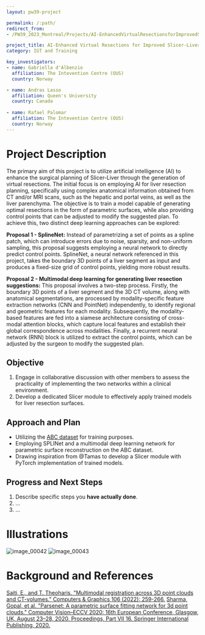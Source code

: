 ```yaml
---
layout: pw39-project

permalink: /:path/
redirect_from:
- /PW39_2023_Montreal/Projects/AI-EnhancedVirtualResectionsforImprovedSlicer-LiverSurgicalPlanning/README.html

project_title: AI-Enhanced Virtual Resections for Improved Slicer-Liver Surgical Planning
category: IGT and Training

key_investigators:
- name: Gabriella d'Albenzio
  affiliation: The Intevention Centre (OUS)
  country: Norway

- name: Andras Lasso
  affiliation: Queen's University
  country: Canada
  
- name: Rafael Palomar
  affiliation: The Intevention Centre (OUS)
  country: Norway
---
```


# Project Description

The primary aim of this project is to utilize artificial intelligence (AI) to enhance the surgical planning of Slicer-Liver through the generation of virtual resections. The initial focus is on employing AI for liver resection planning, specifically using complex anatomical information obtained from CT and/or MRI scans, such as the hepatic and portal veins, as well as the liver parenchyma. The objective is to train a model capable of generating optimal resections in the form of parametric surfaces, while also providing control points that can be adjusted to modify the suggested plan. To achieve this, two distinct deep learning approaches can be explored:

**Proposal 1 - SplineNet:** Instead of parametrizing a set of points as a spline patch, which can introduce errors due to noise, sparsity, and non-uniform sampling, this proposal suggests employing a neural network to directly predict control points. SplineNet, a neural network referenced in this project, takes the boundary 3D points of a liver segment as input and produces a fixed-size grid of control points, yielding more robust results.

**Proposal 2 - Multimodal deep learning for generating liver resection suggestions:** This proposal involves a two-step process. Firstly, the boundary 3D points of a liver segment and the 3D CT volume, along with anatomical segmentations, are processed by modality-specific feature extraction networks (CNN and PointNet) independently, to identify regional and geometric features for each modality. Subsequently, the modality-based features are fed into a siamese architecture consisting of cross-modal attention blocks, which capture local features and establish their global correspondence across modalities. Finally, a recurrent neural network (RNN) block is utilized to extract the control points, which can be adjusted by the surgeon to modify the suggested plan.

## Objective

1. Engage in collaborative discussion with other members to assess the practicality of implementing the two networks within a clinical environment.
2. Develop a dedicated Slicer module to effectively apply trained models for liver resection surfaces.

## Approach and Plan

- Utilizing the [ABC dataset](https://deep-geometry.github.io/abc-dataset/) for training purposes.
- Employing SPLINet and a multimodal deep learning network for parametric surface reconstruction on the ABC dataset.
- Drawing inspiration from @Tamas to develop a Slicer module with PyTorch implementation of trained models.

## Progress and Next Steps

1. Describe specific steps you **have actually done**.
1. ...
1. ...

# Illustrations

![image_00042](https://github.com/NA-MIC/ProjectWeek/assets/75131750/9bbbb6d9-941b-4d50-ac70-922eb5136621)
![image_00043](https://github.com/NA-MIC/ProjectWeek/assets/75131750/7dba10f9-a151-4b2a-bec5-3ff94071fe73)

# Background and References
[Saiti, E., and T. Theoharis. "Multimodal registration across 3D point clouds and CT-volumes." Computers & Graphics 106 (2022): 259-266.](https://www.sciencedirect.com/science/article/pii/S0097849322001121)
[Sharma, Gopal, et al. "Parsenet: A parametric surface fitting network for 3d point clouds." Computer Vision–ECCV 2020: 16th European Conference, Glasgow, UK, August 23–28, 2020, Proceedings, Part VII 16. Springer International Publishing, 2020.](https://graphics.stanford.edu/courses/cs348n-22-winter/PapersReferenced/ParSeNet%20A%20Parametric%20Surface%20Fitting%202003.12181.pdf)

